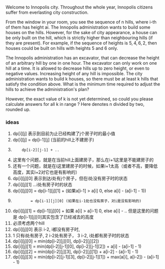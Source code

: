 Welcome to Innopolis city. Throughout the whole year, Innopolis citizens suffer from everlasting city construction.

From the window in your room, you see the sequence of n hills, where i-th of them has height ai. The Innopolis administration wants to build some houses on the hills. However, for the sake of city appearance, a house can be only built on the hill, which is strictly higher than neighbouring hills (if they are present). For example, if the sequence of heights is 5, 4, 6, 2, then houses could be built on hills with heights 5 and 6 only.

The Innopolis administration has an excavator, that can decrease the height of an arbitrary hill by one in one hour. The excavator can only work on one hill at a time. It is allowed to decrease hills up to zero height, or even to negative values. Increasing height of any hill is impossible. The city administration wants to build k houses, so there must be at least k hills that satisfy the condition above. What is the minimum time required to adjust the hills to achieve the administration's plan?

However, the exact value of k is not yet determined, so could you please calculate answers for all k in range ? Here  denotes n divided by two, rounded up.

### ideas
1. dp[i][j] 表示到目前为止已经构建了j个房子时的最小值
2. dp[i][j] = dp[i-1][j] (当前的hill上不建房子)
3.         dp[i-2][j-1] + ..
4. 这里有个问题，就是在当前hill上面建房子，那么在i+1这里是不能建房子的
5. 还有一个问题，就是在i这里建房子的时候，如果i+1太高（或者不高，要降低高度，其实i+2对它也是有影响的）
6. dp[i][j][0] 表示到达i处有j个房子，但在i处没有房子时的状态
7. dp[i][j][1] ...i处有房子时的状态
8. dp[i][j][0] = dp[i-1][j][1] + (如果a[i-1] > a[i] 0, else a[i] - (a[i-1] - 1))
9.             = dp[i-1][j][0] (如果在i-1处也没有房子，对i是没有影响的)
10. dp[i][j][1] = dp[i-1][j][0] + 如果 a[i] > a[i-1] 0, else a[i] - .. 但是这里的问题是 dp[i-1][j][0]其实包含了已经减去的高度
11. 必须考虑两个hill
12. dp[i][j][0] 表示 i-2, i都没有房子时, 
13.  1 只有i处有房子, 2 i-2处有房子， 3 i-2, i处都有房子时的状态
14. dp[i][j][0] = min(dp[i-2][j][0], dp[i-2][j][2])
15. dp[i][j][1] = min(dp[i-2][j-1][0], dp[i-2][j-1][2]) + a[i] - (a[i-1] - 1)
16. dp[i][j][2] = min(dp[i-2][j][3], dp[i-2][j][1]) + a[i-2] - (a[i-1] - 1)
17. dp[i][j][3] = min(dp[i-2][j-1][3], dp[i-2][j-1][1]) + max(a[i], a[i-2]) - (a[i-1] - 1)